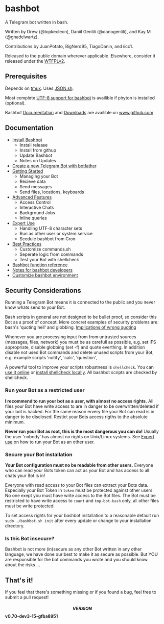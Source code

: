 # bashbot
A Telegram bot written in bash.

Written by Drew (@topkecleon), Daniil Gentili (@danogentili), and Kay M (@gnadelwartz).

Contributions by JuanPotato, BigNerd95, TiagoDanin, and iicc1.

Released to the public domain wherever applicable.
Elsewhere, consider it released under the [WTFPLv2](http://www.wtfpl.net/txt/copying/).

## Prerequisites
Depends on [tmux](http://github.com/tmux/tmux).
Uses [JSON.sh](http://github.com/dominictarr/JSON.sh).

Most complete [UTF-8 support for bashbot](doc/4_expert.md#Bashbot-UTF-8-Support) is availible if phyton is installed (optional).

Bashbot [Documentation](https://github.com/topkecleon/telegram-bot-bash) and [Downloads](https://github.com/topkecleon/telegram-bot-bash/releases) are availible on www.github.com

## Documentation
* [Install Bashbot](doc/0_install.md)
    * Install release
    * Install from githup
    * Update Bashbot
    * Notes on Updates
* [Create a new Telegram Bot with botfather](doc/1_firstbot.md)
* [Getting Started](doc/2_usage.md)
    * Managing your Bot
    * Recieve data
    * Send messages
    * Send files, locations, keyboards
* [Advanced Features](doc/3_advanced.md)
    * Access Control
    * Interactive Chats
    * Background Jobs
    * Inline queries
* [Expert Use](doc/4_expert.md)
    * Handling UTF-8 character sets
    * Run as other user or system service
    * Scedule bashbot from Cron
* [Best Practices](doc/5_practice.md)
    * Customize commands.sh
    * Seperate logic from commands
    * Test your Bot with shellcheck
* [Bashbot function reference](doc/6_reference.md)
* [Notes for bashbot developers](doc/7_develop.md)
* [Customize bashbot environment](doc/8_customize.md)


## Security Considerations
Running a Telegram Bot means it is connected to the public and you never know whats send to your Bot.

Bash scripts in general are not designed to be bullet proof, so consider this Bot as a proof of concept. More concret examples of security problems are: bash's 'quoting hell' and globbing. [Implications of wrong quoting](https://unix.stackexchange.com/questions/171346/security-implications-of-forgetting-to-quote-a-variable-in-bash-posix-shells)

Whenever you are processing input from from untrusted sources (messages, files, network) you must be as carefull as possible, e.g. set IFS appropriate, disable globbing (set -f) and quote everthing. In addition disable not used Bot commands and delete unused scripts from your Bot, e.g. example scripts 'notify', 'calc', 'question',

A powerful tool to improve your scripts robustness is ```shellcheck```. You can [use it online](https://www.shellcheck.net/) or [install shellcheck locally](https://github.com/koalaman/shellcheck#installing). All bashbot scripts are checked by shellcheck.

### Run your Bot as a restricted user
**I recommend to run your bot as a user, with almost no access rights.** 
All files your Bot have write access to are in danger to be overwritten/deleted if your bot is hacked.
For the same reason ervery file your Bot can read is in danger to be disclosed. Restict your Bots access rigths to the absolute minimum.

**Never run your Bot as root, this is the most dangerous you can do!** Usually the user 'nobody' has almost no rights on Unix/Linux systems. See [Expert use](doc/4_expert.md) on how to run your Bot as an other user.

### Secure your Bot installation
**Your Bot configuration must no be readable from other users.** Everyone who can read your Bots token can act as your Bot and has access to all chats your Bot is in!

Everyone with read access to your Bot files can extract your Bots data. Especially your Bot Token in ```token``` must be protected against other users. No one exept you must have write access to the Bot files. The Bot must be restricted to have write access to ```count``` and  ```tmp-bot-bash``` only, all other files must be write protected.

To set access rights for your bashbot installation to a reasonable default run ```sudo ./bashbot.sh init``` after every update or change to your installation directory.

### Is this Bot insecure?
Bashbot is not more (in)secure as any other Bot written in any other language, we have done our best to make it as secure as possible. But YOU are responsible for the bot commands you wrote and you should know about the risks ...

## That's it!

If you feel that there's something missing or if you found a bug, feel free to submit a pull request!

#### $$VERSION$$ v0.70-dev3-15-gfba8951
